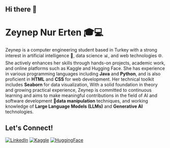 ## Hi there 👋
# Zeynep Nur Erten 🎓💻 
Zeynep is a computer engineering student based in Turkey with a strong interest in artificial intelligence 🤖,
data science 📊, and web technologies 🌐. She actively enhances her skills through hands-on projects, academic work, 
and online platforms such as Kaggle and Hugging Face.
She has experience in various programming languages including **Java** and **Python**, and is also proficient in
**HTML** and **CSS** for web development. Her technical toolkit includes **Seaborn** for data visualization,
With a solid foundation in theory and growing practical experience, Zeynep is committed to continuous learning and aims 
to make meaningful contributions in the field of AI and software development 🚀**data manipulation** techniques, and working knowledge 
of **Large Language Models (LLMs)** and **Generative AI** technologies.
## Let's Connect!
[![LinkedIn](https://img.shields.io/badge/LinkedIn-blue?style=for-the-badge&logo=linkedin)](https://www.linkedin.com/in/zeynep-nur-erten-241575277/)
[![Kaggle](https://img.shields.io/badge/Kaggle-blue?style=for-the-badge&logo=kaggle)](https://www.kaggle.com/zeynepnurerten)
[![HuggingFace](https://img.shields.io/badge/HuggingFace-blue?style=for-the-badge&logo=huggingface)](https://huggingface.co/zeynep7)
